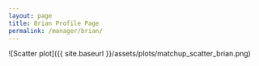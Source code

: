 ```yaml
---
layout: page
title: Brian Profile Page
permalink: /manager/brian/
---
```


![Scatter plot]({{ site.baseurl }}/assets/plots/matchup_scatter_brian.png)
